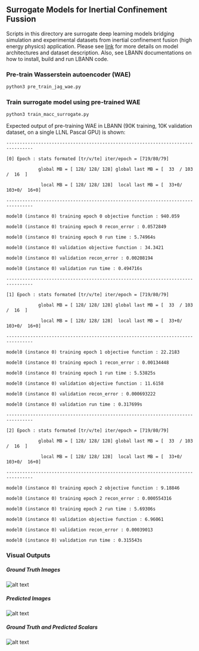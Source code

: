 ## Surrogate Models for Inertial Confinement Fussion

Scripts in this directory are surrogate deep learning models bridging simulation and experimental datasets from inertial confinement fusion (high energy physics) application. Please see [link](https://github.com/rushilanirudh/macc) for more details on model architectures and dataset description. Also, see LBANN documentations on how to install, build and run LBANN code. 

### Pre-train Wasserstein autoencoder (WAE)
```bash
python3 pre_train_jag_wae.py
```
### Train surrogate model using pre-trained WAE
```bash
python3 train_macc_surrogate.py
```
Expected output of pre-training WAE in LBANN (90K training, 10K validation dataset, on a single LLNL Pascal GPU) is shown:
```
--------------------------------------------------------------------------------

[0] Epoch : stats formated [tr/v/te] iter/epoch = [719/80/79]

            global MB = [ 128/ 128/ 128] global last MB = [  33  / 103  /  16  ]

             local MB = [ 128/ 128/ 128]  local last MB = [  33+0/ 103+0/  16+0]

--------------------------------------------------------------------------------

model0 (instance 0) training epoch 0 objective function : 940.059

model0 (instance 0) training epoch 0 recon_error : 0.0572849

model0 (instance 0) training epoch 0 run time : 5.74964s

model0 (instance 0) validation objective function : 34.3421

model0 (instance 0) validation recon_error : 0.00208194

model0 (instance 0) validation run time : 0.494716s

--------------------------------------------------------------------------------

[1] Epoch : stats formated [tr/v/te] iter/epoch = [719/80/79]

            global MB = [ 128/ 128/ 128] global last MB = [  33  / 103  /  16  ]

             local MB = [ 128/ 128/ 128]  local last MB = [  33+0/ 103+0/  16+0]

--------------------------------------------------------------------------------

model0 (instance 0) training epoch 1 objective function : 22.2183

model0 (instance 0) training epoch 1 recon_error : 0.00134448

model0 (instance 0) training epoch 1 run time : 5.53825s

model0 (instance 0) validation objective function : 11.6158

model0 (instance 0) validation recon_error : 0.000693222

model0 (instance 0) validation run time : 0.317699s

--------------------------------------------------------------------------------

[2] Epoch : stats formated [tr/v/te] iter/epoch = [719/80/79]

            global MB = [ 128/ 128/ 128] global last MB = [  33  / 103  /  16  ]

             local MB = [ 128/ 128/ 128]  local last MB = [  33+0/ 103+0/  16+0]

--------------------------------------------------------------------------------

model0 (instance 0) training epoch 2 objective function : 9.18846

model0 (instance 0) training epoch 2 recon_error : 0.000554316

model0 (instance 0) training epoch 2 run time : 5.69306s

model0 (instance 0) validation objective function : 6.96061

model0 (instance 0) validation recon_error : 0.00039013

model0 (instance 0) validation run time : 0.315543s

```

### Visual Outputs 
##### Ground Truth Images
 
![alt text](lbann_gt_img.png)

##### Predicted Images
![alt text](lbann_pred_img.png)

##### Ground Truth and Predicted Scalars
![alt text](lbann_gt_pred_sca.png)

